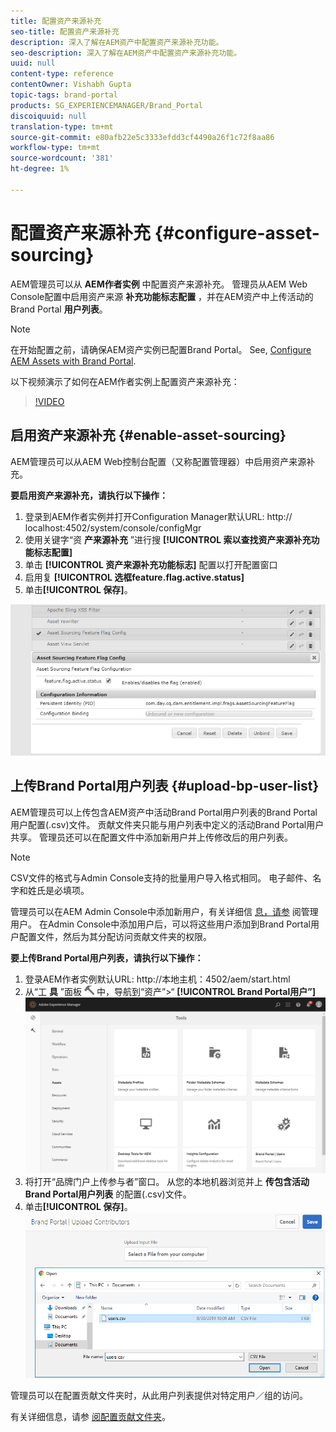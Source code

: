 ```yaml
---
title: 配置资产来源补充
seo-title: 配置资产来源补充
description: 深入了解在AEM资产中配置资产来源补充功能。
seo-description: 深入了解在AEM资产中配置资产来源补充功能。
uuid: null
content-type: reference
contentOwner: Vishabh Gupta
topic-tags: brand-portal
products: SG_EXPERIENCEMANAGER/Brand_Portal
discoiquuid: null
translation-type: tm+mt
source-git-commit: e80afb22e5c3333efdd3cf4490a26f1c72f8aa86
workflow-type: tm+mt
source-wordcount: '381'
ht-degree: 1%

---
```



# 配置资产来源补充 {#configure-asset-sourcing}

AEM管理员可以从 **AEM作者实例** 中配置资产来源补充。 管理员从AEM Web Console配置中启用资产来源 **补充功能标志配置** ，并在AEM资产中上传活动的Brand Portal **用户列表**。

>[!NOTE]
>
>在开始配置之前，请确保AEM资产实例已配置Brand Portal。 See, [Configure AEM Assets with Brand Portal](../using/configure-aem-assets-with-brand-portal.md).


以下视频演示了如何在AEM作者实例上配置资产来源补充：

>[!VIDEO](https://video.tv.adobe.com/v/29771)

## 启用资产来源补充 {#enable-asset-sourcing}

AEM管理员可以从AEM Web控制台配置（又称配置管理器）中启用资产来源补充。

**要启用资产来源补充，请执行以下操作：**
1. 登录到AEM作者实例并打开Configuration Manager默认URL: http:// localhost:4502/system/console/configMgr
1. 使用关键字“资 **产来源补充** ”进行搜 **[!UICONTROL 索以查找资产来源补充功能标志配置]**
1. 单击 **[!UICONTROL 资产来源补充功能标志]** 配置以打开配置窗口
1. 启用复 **[!UICONTROL 选框feature.flag.active.status]**
1. 单击&#x200B;**[!UICONTROL 保存]**。

![](assets/enable-asset-sourcing.png)

## 上传Brand Portal用户列表 {#upload-bp-user-list}

AEM管理员可以上传包含AEM资产中活动Brand Portal用户列表的Brand Portal用户配置(.csv)文件。 贡献文件夹只能与用户列表中定义的活动Brand Portal用户共享。 管理员还可以在配置文件中添加新用户并上传修改后的用户列表。

>[!NOTE]
>
>CSV文件的格式与Admin Console支持的批量用户导入格式相同。 电子邮件、名字和姓氏是必填项。


管理员可以在AEM Admin Console中添加新用户，有关详细信 [息，请参](brand-portal-adding-users.md) 阅管理用户。 在Admin Console中添加用户后，可以将这些用户添加到Brand Portal用户配置文件，然后为其分配访问贡献文件夹的权限。

**要上传Brand Portal用户列表，请执行以下操作：**
1. 登录AEM作者实例默认URL: http://本地主机：4502/aem/start.html
1. 从“工 **具** ”面板 ![](assets/tools.png) 中，导航到“资产”>“ **[!UICONTROL Brand Portal用户”]**
   ![](assets/upload-user-list1.png)
1. 将打开“品牌门户上传参与者”窗口。
从您的本地机器浏览并上 **传包含活动Brand Portal用户列表** 的配置(.csv)文件。
1. 单击&#x200B;**[!UICONTROL 保存]**。
   ![](assets/upload-user-list2.png)


管理员可以在配置贡献文件夹时，从此用户列表提供对特定用户／组的访问。

有关详细信息，请参 [阅配置贡献文件夹](brand-portal-contribution-folder.md)。
